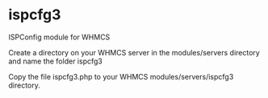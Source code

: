 ispcfg3
======

ISPConfig module for WHMCS

Create a directory on your WHMCS server in the modules/servers directory and name the folder ispcfg3

Copy the file ispcfg3.php to your WHMCS modules/servers/ispcfg3 directory.
